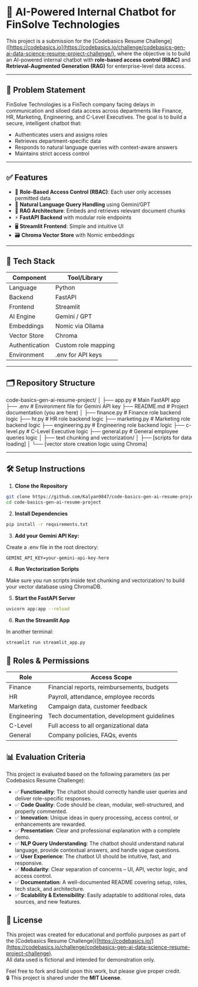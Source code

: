 # 🤖 AI-Powered Internal Chatbot for FinSolve Technologies

This project is a submission for the [Codebasics Resume Challenge]([https://codebasics.io](https://codebasics.io/challenge/codebasics-gen-ai-data-science-resume-project-challenge/), where the objective is to build an AI-powered internal chatbot with **role-based access control (RBAC)** and **Retrieval-Augmented Generation (RAG)** for enterprise-level data access.

---

## 📌 Problem Statement

FinSolve Technologies is a FinTech company facing delays in communication and siloed data access across departments like Finance, HR, Marketing, Engineering, and C-Level Executives. The goal is to build a secure, intelligent chatbot that:

- Authenticates users and assigns roles
- Retrieves department-specific data
- Responds to natural language queries with context-aware answers
- Maintains strict access control

---

## ✅ Features

- 🔐 **Role-Based Access Control (RBAC)**: Each user only accesses permitted data
- 💬 **Natural Language Query Handling** using Gemini/GPT
- 🧠 **RAG Architecture**: Embeds and retrieves relevant document chunks
- ⚡ **FastAPI Backend** with modular role endpoints
- 🖥️ **Streamlit Frontend**: Simple and intuitive UI
- 🗃️ **Chroma Vector Store** with Nomic embeddings

---

## 🧱 Tech Stack

| Component      | Tool/Library         |
|----------------|----------------------|
| Language       | Python               |
| Backend        | FastAPI              |
| Frontend       | Streamlit            |
| AI Engine      | Gemini / GPT         |
| Embeddings     | Nomic via Ollama     |
| Vector Store   | Chroma               |
| Authentication | Custom role mapping  |
| Environment    | .env for API keys    |

---

## 🗂️ Repository Structure

code-basics-gen-ai-resume-project/
│
├── app.py # Main FastAPI app
├── .env # Environment file for Gemini API key
├── README.md # Project documentation (you are here)
│
├── finance.py # Finance role backend logic
├── hr.py # HR role backend logic
├── marketing.py # Marketing role backend logic
├── engineering.py # Engineering role backend logic
├── c-level.py # C-Level Executive logic
├── general.py # General employee queries logic
│
├── text chunking and vectorization/
│ ├── [scripts for data loading]
│ └── [vector store creation logic using Chroma]


---

## 🛠️ Setup Instructions

1. **Clone the Repository**

```bash
git clone https://github.com/Kalyan9847/code-basics-gen-ai-resume-project.git
cd code-basics-gen-ai-resume-project
```

2. **Install Dependencies**

```bash
pip install -r requirements.txt
```

3. **Add your Gemini API Key:**

Create a .env file in the root directory:
```env
GEMINI_API_KEY=your-gemini-api-key-here
```

4. **Run Vectorization Scripts**

Make sure you run scripts inside text chunking and vectorization/ to build your vector database using ChromaDB.

5. **Start the FastAPI Server**

```bash
uvicorn app:app --reload
```

6. **Run the Streamlit App**

In another terminal:
```bash
streamlit run streamlit_app.py
```


## 🔐 Roles & Permissions

| Role        | Access Scope                                |
|-------------|----------------------------------------------|
| Finance     | Financial reports, reimbursements, budgets   |
| HR          | Payroll, attendance, employee records        |
| Marketing   | Campaign data, customer feedback             |
| Engineering | Tech documentation, development guidelines   |
| C-Level     | Full access to all organizational data       |
| General     | Company policies, FAQs, events               |


## 📊 Evaluation Criteria

This project is evaluated based on the following parameters (as per Codebasics Resume Challenge):

- ✅ **Functionality**: The chatbot should correctly handle user queries and deliver role-specific responses.
- ✅ **Code Quality**: Code should be clean, modular, well-structured, and properly commented.
- ✅ **Innovation**: Unique ideas in query processing, access control, or enhancements are rewarded.
- ✅ **Presentation**: Clear and professional explanation with a complete demo.
- ✅ **NLP Query Understanding**: The chatbot should understand natural language, provide contextual answers, and handle vague questions.
- ✅ **User Experience**: The chatbot UI should be intuitive, fast, and responsive.
- ✅ **Modularity**: Clear separation of concerns – UI, API, vector logic, and access control.
- ✅ **Documentation**: A well-documented README covering setup, roles, tech stack, and architecture.
- ✅ **Scalability & Extensibility**: Easily adaptable to additional roles, data sources, and new features.


## 🔗 License

This project was created for educational and portfolio purposes as part of the [Codebasics Resume Challenge]([https://codebasics.io/](https://codebasics.io/challenge/codebasics-gen-ai-data-science-resume-project-challenge).  
All data used is fictional and intended for demonstration only.

Feel free to fork and build upon this work, but please give proper credit.  
🔒 This project is shared under the **MIT License**.

